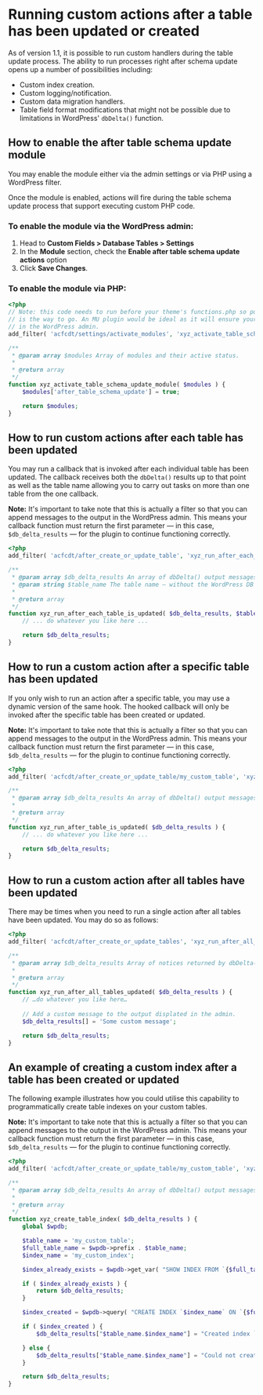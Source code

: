 # Running custom actions after a table has been updated or created

As of version 1.1, it is possible to run custom handlers during the table update process. The ability to run processes right after schema update opens up a number of possibilities including:

- Custom index creation.
- Custom logging/notification.
- Custom data migration handlers.
- Table field format modifications that might not be possible due to limitations in WordPress' `dbDelta()` function.

## How to enable the after table schema update module

You may enable the module either via the admin settings or via PHP using a WordPress filter. 

Once the module is enabled, actions will fire during the table schema update process that support executing custom PHP code.

### To enable the module via the WordPress admin:

1. Head to **Custom Fields > Database Tables > Settings** 
2. In the **Module** section, check the **Enable after table schema update actions** option
3. Click **Save Changes**. 

### To enable the module via PHP:

```php
<?php
// Note: this code needs to run before your theme's functions.php so putting this in a configuration plugin
// is the way to go. An MU plugin would be ideal as it will ensure your configuration cannot be deactivated
// in the WordPress admin.
add_filter( 'acfcdt/settings/activate_modules', 'xyz_activate_table_schema_update_module');

/**
 * @param array $modules Array of modules and their active status.
 *
 * @return array
 */
function xyz_activate_table_schema_update_module( $modules ) {
	$modules['after_table_schema_update'] = true;

	return $modules;
}
```

## How to run custom actions after each table has been updated

You may run a callback that is invoked after each individual table has been updated. The callback receives both the `dbDelta()` results up to that point as well as the table name allowing you to carry out tasks on more than one table from the one callback. 

**Note:** It's important to take note that this is actually a filter so that you can append messages to the output in the WordPress admin. This means your callback function must return the first parameter — in this case, `$db_delta_results` — for the plugin to continue functioning correctly.

```php
<?php
add_filter( 'acfcdt/after_create_or_update_table', 'xyz_run_after_each_table_is_updated', 10, 2 );

/**
 * @param array $db_delta_results An array of dbDelta() output messages that will appear in the admin.
 * @param string $table_name The table name — without the WordPress DB prefix — that was just updated.
 *
 * @return array
 */
function xyz_run_after_each_table_is_updated( $db_delta_results, $table_name ) {
	// ... do whatever you like here ...

	return $db_delta_results;
}
```

## How to run a custom action after a specific table has been updated

If you only wish to run an action after a specific table, you may use a dynamic version of the same hook. The hooked callback will only be invoked after the specific table has been created or updated. 

**Note:** It's important to take note that this is actually a filter so that you can append messages to the output in the WordPress admin. This means your callback function must return the first parameter — in this case, `$db_delta_results` — for the plugin to continue functioning correctly.

```php
<?php
add_filter( 'acfcdt/after_create_or_update_table/my_custom_table', 'xyz_run_after_table_is_updated' );

/**
 * @param array $db_delta_results An array of dbDelta() output messages that will appear in the admin.
 *
 * @return array
 */
function xyz_run_after_table_is_updated( $db_delta_results ) {
	// ... do whatever you like here ...

	return $db_delta_results;
}
```

## How to run a custom action after all tables have been updated

There may be times when you need to run a single action after all tables have been updated. You may do so as follows:

```php
<?php
add_filter( 'acfcdt/after_create_or_update_tables', 'xyz_run_after_all_tables_updated' );

/**
 * @param array $db_delta_results Array of notices returned by dbDelta() while updating the tables.
 *
 * @return array
 */
function xyz_run_after_all_tables_updated( $db_delta_results ) {
	// …do whatever you like here…
  
	// Add a custom message to the output displated in the admin.
	$db_delta_results[] = 'Some custom message';

	return $db_delta_results;
}
```

## An example of creating a custom index after a table has been created or updated

The following example illustrates how you could utilise this capability to programmatically create table indexes on your custom tables.

**Note:** It's important to take note that this is actually a filter so that you can append messages to the output in the WordPress admin. This means your callback function must return the first parameter — in this case, `$db_delta_results` — for the plugin to continue functioning correctly.

```php
<?php
add_filter( 'acfcdt/after_create_or_update_table/my_custom_table', 'xyz_create_table_index', 10 );

/**
 * @param array $db_delta_results An array of dbDelta() output messages that will appear in the admin.
 *
 * @return array
 */
function xyz_create_table_index( $db_delta_results ) {
	global $wpdb;

	$table_name = 'my_custom_table';
	$full_table_name = $wpdb->prefix . $table_name;
	$index_name = 'my_custom_index';

	$index_already_exists = $wpdb->get_var( "SHOW INDEX FROM `{$full_table_name}` WHERE key_name = '$index_name'" );

	if ( $index_already_exists ) {
		return $db_delta_results;
	}

    $index_created = $wpdb->query( "CREATE INDEX `$index_name` ON `{$full_table_name}` (some_field(255), some_other_field(255));" );

    if ( $index_created ) {
        $db_delta_results["$table_name.$index_name"] = "Created index `$index_name` on table `{$full_table_name}`.";

    } else {
        $db_delta_results["$table_name.$index_name"] = "Could not create index on `{$full_table_name}`: {$wpdb->last_error}";
    }

	return $db_delta_results;
}
```